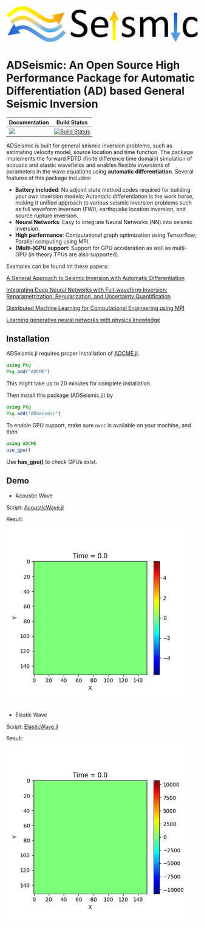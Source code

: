 
![](./docs/src/assets/icon.png)
# ADSeismic: An Open Source High Performance Package for Automatic Differentiation (AD) based General Seismic Inversion


| Documentation                                                | Build Status                                                 |
| ------------------------------------------------------------ | ------------------------------------------------------------ |
| [![](https://img.shields.io/badge/docs-dev-blue.svg)](https://kailaix.github.io/ADSeismic.jl/dev/) | [![Build Status](https://travis-ci.com/kailaix/ADSeismic.jl.svg?branch=master)](https://travis-ci.com/kailaix/ADSeismic.jl) |

ADSeismic is built for general seismic inversion problems, such as estimating velocity model, source location and time function. The package implements the forward FDTD (finite difference time domain) simulation of acoustic and elastic wavefields and enables flexible inversions of parameters in the wave equations using **automatic differentiation**. Several features of this package includes:

- **Battery included**: No adjoint state method codes required for building your own inversion models; Automatic differentiation is the work horse, making it unified approach to various seismic inversion problems such as full waveform inversion (FWI), earthquake location inversion, and source rupture inversion.
- **Neural Networks**: Easy to integrate Neural Networks (NN) into seismic inversion.
- **High performance**: Computational graph optimization using Tensorflow; Parallel computing using MPI.
- **(Multi-)GPU support**: Support for GPU acceleration as well as multi-GPU (in theory TPUs are also supported).

Examples can be found int these papers:

[A General Approach to Seismic Inversion with Automatic Differentiation](https://arxiv.org/pdf/2003.06027.pdf) 

[Integrating Deep Neural Networks with Full-waveform Inversion: Reparametrization, Regularization, and Uncertainty Quantification](https://arxiv.org/pdf/2012.11149.pdf)

[Distributed Machine Learning for Computational Engineering using MPI](https://arxiv.org/pdf/2011.01349.pdf)

[Learning generative neural networks with physics knowledge](https://link.springer.com/article/10.1007/s40687-022-00329-z)

## Installation

ADSeismic.jl requires proper installation of [ADCME.jl](https://github.com/kailaix/ADCME.jl/).
```julia
using Pkg
Pkg.add("ADCME")
```
This might take up to 20 minutes for complete installation. 

Then install this package (ADSeismic.jl) by 
```julia
using Pkg
Pkg.add("ADSeismic")
```

To enable GPU support, make sure `nvcc` is available on your machine, and then
```julia
using ADCME
use_gpu()
```
Use **has_gpu()** to check GPUs exist.

## Demo

- Acoustic Wave

<!-- Script: [AcousticWave.jl](/examples/demo/AcousticWave.jl) -->

<!-- Result: ![Acoustic Wavefield](/examples/demo/acoustic-wavefield.gif) -->

Script: [AcousticWave.jl](https://raw.githubusercontent.com/kailaix/ADSeismic.jl/master/examples/demo/AcousticWave.jl)

Result: ![Acoustic Wavefield](https://raw.githubusercontent.com/kailaix/ADSeismic.jl/master/examples/demo/acoustic-wavefield.gif)

- Elastic Wave

<!-- Script: [ElasticWave.jl](/examples/demo/ElasticWave.jl) -->

<!-- Result: ![Elastic Wavefield](/examples/demo/elastic-wavefield.gif) -->

Script: [ElasticWave.jl](https://raw.githubusercontent.com/kailaix/ADSeismic.jl/master/examples/demo/ElasticWave.jl)

Result: ![Elastic Wavefield](https://raw.githubusercontent.com/kailaix/ADSeismic.jl/master/examples/demo/elastic-wavefield.gif)
